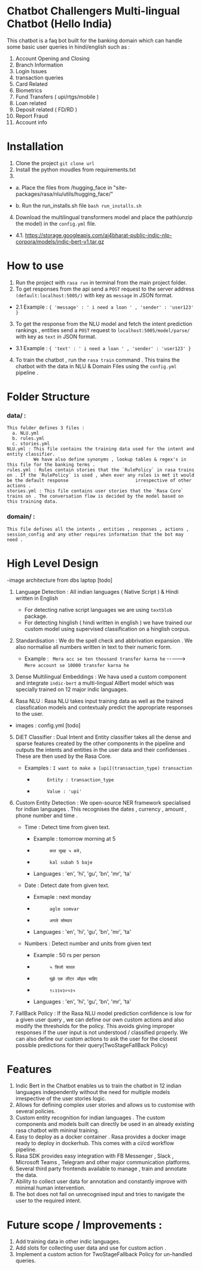 # Chatbot Challengers Multi-lingual Chatbot (Hello India)
This chatbot is a faq bot built for the banking domain which can handle some basic user queries in hindi/english such as : 
1. Account Opening and Closing
2. Branch Information
3. Login Issues
4. transaction queries
5. Card Related
6. Biometrics
7. Fund Transfers ( upi/rtgs/mobile )
8. Loan related
10. Deposit related ( FD/RD ) 
12. Report Fraud
13. Account info
# Installation 
1. Clone the project
    `git clone url`  
2. Install the python moudles from requirements.txt
 3. 
  - a. Place the files from /hugging_face in "site-packages/rasa/nlu/utils/hugging_face/"

  - b. Run the run_installs.sh file `bash run_installs.sh`
4. Download the multilingual transformers model and place the path(unzip the model) in the `config.yml` file. 
  - 4.1. https://storage.googleapis.com/ai4bharat-public-indic-nlp-corpora/models/indic-bert-v1.tar.gz
   
# How to use 
1. Run the project with `rasa run` in terminal from the main project folder.
2. To get responses from the api send a `POST` request to the server address `(default:localhost:5005/)` with key as `message` in JSON format. 
  - 2.1 
Example : `{
              'message' : ' i need a loan ' ,
              'sender' : 'user123'
              }`
          
3. To get the response from the NLU model and fetch the intent prediction rankings , entities send a `POST` request to `localhost:5005/model/parse/` with key as `text` in JSON      format. 
  - 3.1 
Example : `{
              'text' : ' i need a loan ' ,
              'sender' : 'user123'
              }`
4. To train the chatbot , run the `rasa train` command . This trains the chatbot with the data in NLU & Domain Files using the `config.yml` pipeline . 

# Folder Structure
  ### data/ :
    This folder defines 3 files :
      a. NLU.yml
      b. rules.yml
      c. stories.yml
    NLU.yml : This file contains the training data used for the intent and entity classifier.
              We have also define synonyms , lookup tables & regex's in this file for the banking terms .
    rules.yml : Rules contain stories that the `RulePolicy` in rasa trains on . If the `RulePolicy` is used , when ever any rules is met it would be the default response                         irrespective of other actions .
    stories.yml : This file contains user stories that the `Rasa Core` trains on . The conversation flow is decided by the model based on this training data.
  ### domain/ :
    This file defines all the intents , entities , responses , actions , session_config and any other requires information that the bot may need .
    
# High Level Design
-image architecture from dbs laptop [todo]

1. Language Detection : All indian languages ( Native Script ) & Hindi written in English
   - For detecting native script languages we are using `textblob` package.
   - For detecting hinglish ( hindi written in english ) we have trained our custom model using supervised classification on a hinglish corpus.
   
2. Standardisation : We do the spell check and abbrivation expansion . We also normalise all numbers written in text to their numeric form.
   - Example : ` Mera acc se ten thousand transfer karna he` -----> `Mere account se 10000 transfer karna he`
   
3. Dense Multilingual Embeddings : We hava used a custom component and integrate `indic-bert` a multi-lingual AlBert model which was specially trained on 12 major indic                                            languages. 

4. Rasa NLU : Rasa NLU takes input training data as well as the trained classfication models and contextualy predict the appropriate responses to the user.
- images : config.yml [todo]

5. DiET Classifier : Dual Intent and Entity classifier takes all the dense and sparse features created by the other components in the pipeline and outputs the intents and                            entities in the user data and their confidenses . These are then used by the Rasa Core. 

   - Examples : `I want to make a [upi](transaction_type) transaction` 
      -          Entity : transaction_type 
      -          Value : 'upi'

6. Custom Entity Detection : We open-source NER framework specialised for indian languages . This recognises the dates , currency , amount , phone number and time . 
   - Time : Detect time from given text.
      - Example : tomorrow morning at 5
      -           कल सुबह ५ बजे, 
      -           kal subah 5 baje
      - Languages : 'en', 'hi', 'gu', 'bn', 'mr', 'ta'
      
    - Date : Detect date from given text.
      - Exmaple : next monday
      -           agle somvar
      -           अगले सोमवार
      - Languages : 'en', 'hi', 'gu', 'bn', 'mr', 'ta'
    - Numbers : Detect number and units from given text
      - Example : 50 rs per person
      -           ५ किलो चावल
      -           मुझे एक लीटर ऑइल चाहिए
      -           ९८३३४३०५३५
      - Languages : 'en', 'hi', 'gu', 'bn', 'mr', 'ta'
      
7. FallBack Policy : If the Rasa NLU model prediction confidence is low for a given user query , we can define our own custom actions and also modify the thresholds for the policy. This avoids giving improper responses if the user input is not understood / classified properly. We can also define our custom actions to ask the user for the closest possible predictions for their query(TwoStageFallBack Policy)
      
# Features 
1. Indic Bert in the Chatbot enables us to train the chatbot in 12 indian languages independently without the need for multiple models irrespective of the user stories logic. 
2. Allows for defining complex user stories and allows us to customise with several policies.
3. Custom entity recognition for indian languages . The custom components and models built can directly be used in an already existing rasa chatbot with mininal training.
4. Easy to deploy as a docker container . Rasa provides a docker image ready to deploy in dockerhub. This comes with a ci/cd workflow pipeline. 
5. Rasa SDK provides easy integration with FB Messenger , Slack , Microsoft Teams , Telegram and other major communication platforms.
6. Several third party frontends available to manage , train and annotate the data. 
7. Ability to collect user data for annotation and constantly improve with minimal human intervention. 
8. The bot does not fail on unrecognised input and tries to navigate the user to the required intent. 

# Future scope / Improvements : 
1. Add training data in other indic languages. 
2. Add slots for collecting user data and use for custom action . 
3. Implement a custom action for TwoStageFallback Policy for un-handled queries. 





